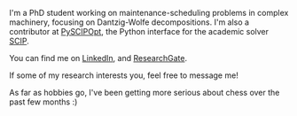 I'm a PhD student working on maintenance-scheduling problems in complex machinery, focusing on Dantzig-Wolfe decompositions. I'm also a contributor at [PySCIPOpt](https://github.com/scipopt/PySCIPOpt), the Python interface for the academic solver [SCIP](https://www.scipopt.org).

You can find me on [LinkedIn](https://www.linkedin.com/in/joao-dionisio/), and [ResearchGate](https://www.researchgate.net/profile/Joao_Dionisio6). 

If some of my research interests you, feel free to message me!

As far as hobbies go, I've been getting more serious about chess over the past few months :)
